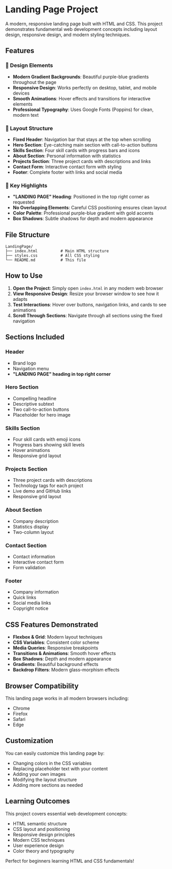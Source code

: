 # Landing Page Project

A modern, responsive landing page built with HTML and CSS. This project demonstrates fundamental web development concepts including layout design, responsive design, and modern styling techniques.

## Features

### 🎨 Design Elements
- **Modern Gradient Backgrounds**: Beautiful purple-blue gradients throughout the page
- **Responsive Design**: Works perfectly on desktop, tablet, and mobile devices
- **Smooth Animations**: Hover effects and transitions for interactive elements
- **Professional Typography**: Uses Google Fonts (Poppins) for clean, modern text

### 📱 Layout Structure
- **Fixed Header**: Navigation bar that stays at the top when scrolling
- **Hero Section**: Eye-catching main section with call-to-action buttons
- **Skills Section**: Four skill cards with progress bars and icons
- **About Section**: Personal information with statistics
- **Projects Section**: Three project cards with descriptions and links
- **Contact Form**: Interactive contact form with styling
- **Footer**: Complete footer with links and social media

### 🎯 Key Highlights
- **"LANDING PAGE" Heading**: Positioned in the top right corner as requested
- **No Overlapping Elements**: Careful CSS positioning ensures clean layout
- **Color Palette**: Professional purple-blue gradient with gold accents
- **Box Shadows**: Subtle shadows for depth and modern appearance

## File Structure

```
LandingPage/
├── index.html          # Main HTML structure
├── styles.css          # All CSS styling
└── README.md           # This file
```

## How to Use

1. **Open the Project**: Simply open `index.html` in any modern web browser
2. **View Responsive Design**: Resize your browser window to see how it adapts
3. **Test Interactions**: Hover over buttons, navigation links, and cards to see animations
4. **Scroll Through Sections**: Navigate through all sections using the fixed navigation

## Sections Included

### Header
- Brand logo
- Navigation menu
- **"LANDING PAGE" heading in top right corner**

### Hero Section
- Compelling headline
- Descriptive subtext
- Two call-to-action buttons
- Placeholder for hero image

### Skills Section
- Four skill cards with emoji icons
- Progress bars showing skill levels
- Hover animations
- Responsive grid layout

### Projects Section
- Three project cards with descriptions
- Technology tags for each project
- Live demo and GitHub links
- Responsive grid layout

### About Section
- Company description
- Statistics display
- Two-column layout

### Contact Section
- Contact information
- Interactive contact form
- Form validation

### Footer
- Company information
- Quick links
- Social media links
- Copyright notice

## CSS Features Demonstrated

- **Flexbox & Grid**: Modern layout techniques
- **CSS Variables**: Consistent color scheme
- **Media Queries**: Responsive breakpoints
- **Transitions & Animations**: Smooth hover effects
- **Box Shadows**: Depth and modern appearance
- **Gradients**: Beautiful background effects
- **Backdrop Filters**: Modern glass-morphism effects

## Browser Compatibility

This landing page works in all modern browsers including:
- Chrome
- Firefox
- Safari
- Edge

## Customization

You can easily customize this landing page by:
- Changing colors in the CSS variables
- Replacing placeholder text with your content
- Adding your own images
- Modifying the layout structure
- Adding more sections as needed

## Learning Outcomes

This project covers essential web development concepts:
- HTML semantic structure
- CSS layout and positioning
- Responsive design principles
- Modern CSS techniques
- User experience design
- Color theory and typography

Perfect for beginners learning HTML and CSS fundamentals! 
